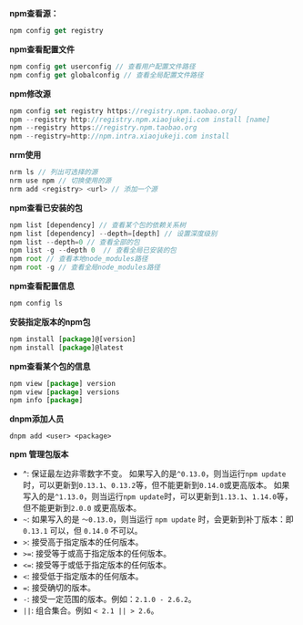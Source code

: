 

**npm查看源：** 

```js
npm config get registry
```

**npm查看配置文件**

```js
npm config get userconfig // 查看用户配置文件路径
npm config get globalconfig // 查看全局配置文件路径 
```

**npm修改源**

```js
npm config set registry https://registry.npm.taobao.org/
npm --registry http://registry.npm.xiaojukeji.com install [name]
npm --registry https://registry.npm.taobao.org
npm --registry=http://npm.intra.xiaojukeji.com install
```

**nrm使用**

```js
nrm ls // 列出可选择的源
nrm use npm // 切换使用的源
nrm add <registry> <url> // 添加一个源
```

**npm查看已安装的包**

```js
npm list [dependency] // 查看某个包的依赖关系树
npm list [dependency] --depth=[depth] // 设置深度级别
npm list --depth=0 // 查看全部的包
npm list -g --depth 0  // 查看全局已安装的包
npm root // 查看本地node_modules路径
npm root -g // 查看全局node_modules路径
```

**npm查看配置信息**

```js
npm config ls
```

**安装指定版本的npm包**

```js
npm install [package]@[version]
npm install [package]@latest
```

**npm查看某个包的信息**

```js
npm view [package] version
npm view [package] versions
npm info [package] 
```

**dnpm添加人员**

```
dnpm add <user> <package>
```



**npm 管理包版本**

- ^: 保证最左边非零数字不变。 如果写入的是`^0.13.0`，则当运行`npm update` 时，可以更新到`0.13.1`、`0.13.2`等，但不能更新到`0.14.0`或更高版本。 如果写入的是`^1.13.0`，则当运行`npm update`时，可以更新到`1.13.1`、`1.14.0`等，但不能更新到`2.0.0` 或更高版本。
- `~`: 如果写入的是 `〜0.13.0`，则当运行 `npm update` 时，会更新到补丁版本：即 `0.13.1` 可以，但 `0.14.0` 不可以。
- `>`: 接受高于指定版本的任何版本。
- `>=`: 接受等于或高于指定版本的任何版本。
- `<=`: 接受等于或低于指定版本的任何版本。
- `<`: 接受低于指定版本的任何版本。
- `=`: 接受确切的版本。
- `-`: 接受一定范围的版本。例如：`2.1.0 - 2.6.2`。
- `||`: 组合集合。例如 `< 2.1 || > 2.6`。